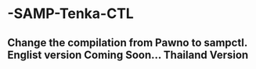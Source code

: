 # -SAMP-Tenka-CTL
Change the compilation from Pawno to sampctl.
Englist version
Coming Soon...
Thailand Version
------
